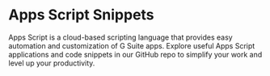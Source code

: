 # Apps Script Snippets
Apps Script is a cloud-based scripting language that provides easy automation and customization of G Suite apps. Explore useful Apps Script applications and code snippets in our GitHub repo to simplify your work and level up your productivity.
